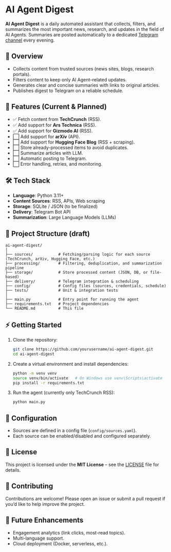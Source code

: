 # AI Agent Digest  

**AI Agent Digest** is a daily automated assistant that collects, filters, and summarizes the most important news, research, and updates in the field of AI Agents. Summaries are posted automatically to a dedicated [Telegram channel](#) every evening.  

## 🚀 Overview  
- Collects content from trusted sources (news sites, blogs, research portals).  
- Filters content to keep only AI Agent–related updates.  
- Generates clear and concise summaries with links to original articles.  
- Publishes digest to Telegram on a reliable schedule.  

## 📌 Features (Current & Planned)  
- ✅ Fetch content from **TechCrunch** (RSS).  
- ✅ Add support for **Ars Technica** (RSS).  
- ✅ Add support for **Gizmodo AI** (RSS).  
- ⬜ Add support for **arXiv** (API).  
- ⬜ Add support for **Hugging Face Blog** (RSS + scraping).  
- ⬜ Store already-processed items to avoid duplicates.  
- ⬜ Summarize articles with LLM.  
- ⬜ Automatic posting to Telegram.  
- ⬜ Error handling, retries, and monitoring.  

## 🛠️ Tech Stack  
- **Language**: Python 3.11+  
- **Content Sources**: RSS, APIs, Web scraping  
- **Storage**: SQLite / JSON (to be finalized)  
- **Delivery**: Telegram Bot API  
- **Summarization**: Large Language Models (LLMs)  

## 📂 Project Structure (draft)  
```
ai-agent-digest/
│
├── sources/           # Fetching/parsing logic for each source (TechCrunch, arXiv, Hugging Face, etc.)
├── processing/        # Filtering, deduplication, and summarization pipeline
├── storage/           # Store processed content (JSON, DB, or file-based)
├── delivery/          # Telegram integration & scheduling
├── config/            # Config files (sources, credentials, schedule)
├── tests/             # Unit & integration tests
│
├── main.py            # Entry point for running the agent
├── requirements.txt   # Project dependencies
└── README.md          # This file
```

## ⚡ Getting Started  
1. Clone the repository:  
   ```bash
   git clone https://github.com/yourusername/ai-agent-digest.git
   cd ai-agent-digest
   ```
2. Create a virtual environment and install dependencies:  
   ```bash
   python -m venv venv
   source venv/bin/activate   # On Windows use venv\Scripts\activate
   pip install -r requirements.txt
   ```
3. Run the agent (currently only TechCrunch RSS):  
   ```bash
   python main.py
   ```

## 📖 Configuration  
- Sources are defined in a config file (`config/sources.yaml`).  
- Each source can be enabled/disabled and configured separately.  

## 📜 License  
This project is licensed under the **MIT License** – see the [LICENSE](LICENSE) file for details.  

## 🤝 Contributing  
Contributions are welcome! Please open an issue or submit a pull request if you’d like to help improve the project.  

## 🌟 Future Enhancements  
- Engagement analytics (link clicks, most-read topics).  
- Multi-language support.  
- Cloud deployment (Docker, serverless, etc.).  
